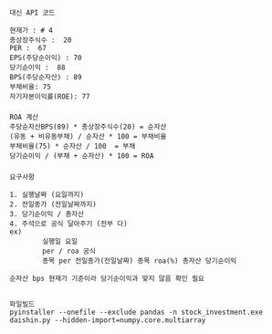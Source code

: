 ####

####

####
    대신 API 코드

    현재가 : # 4
    총상장주식수 :  20
    PER :  67
    EPS(주당순이익) : 70
    당기순이익 :  88
    BPS(주당순자산) : 89
    부채비율: 75
    자기자본이익률(ROE): 77
####
    ROA 계산
    주당순자산BPS(89) * 총상장주식수(20) = 순자산
    (유동 + 비유동부채) / 순자산 * 100 = 부채비율
    부채비율(75) * 순자산 / 100  = 부채
    당기순이익 / (부채 + 순자산) * 100 = ROA 
####
####
    요구사항
    
    1. 실행날짜 (요일까지)
    2. 전일종가 (전일날짜까지)
    3. 당기순이익 / 총자산
    4. 주석으로 공식 달아주기 (전부 다)
    ex)
            실행일 요일
            per / roa 공식
            종목 per 전일종가(전일날짜) 종목 roa(%) 총자산 당기순이익
            
    순자산 bps 현재가 기준이라 당기순이익과 맞지 않음 확인 필요
    

    파일빌드
    pyinstaller --onefile --exclude pandas -n stock_investment.exe daishin.py --hidden-import=numpy.core.multiarray
####